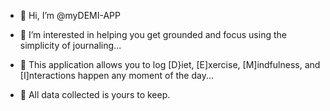 - 👋 Hi, I’m @myDEMI-APP

- 👀 I’m interested in helping you get grounded and focus using the simplicity of journaling...

- 💞️ This application allows you to log
   [D}iet, [E]xercise, [M]indfulness, and [I]nteractions happen any moment of the day...

- 🌱 All data collected is yours to keep. 
